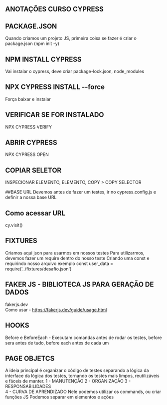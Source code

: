 ## ANOTAÇÕES CURSO CYPRESS

## PACKAGE.JSON
Quando criamos um projeto JS, primeira coisa se fazer é criar o package.json (npm init -y)

## NPM INSTALL CYPRESS
Vai instalar o cypress, deve criar package-lock.json, node_modules

## NPX CYPRESS INSTALL --force
Força baixar e instalar

## VERIFICAR SE FOR INSTALADO
NPX CYPRESS VERIFY

## ABRIR CYPRESS
NPX CYPRESS OPEN

## COPIAR SELETOR
INSPECIONAR ELEMENTO, ELEMENTO, COPY > COPY SELECTOR

##BASE URL
Devemos antes de fazer um testes, ir no cypress.config.js e definir a nossa base URL

## Como acessar URL
cy.visit()

## FIXTURES
Criamos aqui json para usarmos em nossos testes
Para utilizarmos, devemos fazer um require dentro do nosso teste
Criando uma const e requirindo nosso arquivo
exemplo const user_data = require('../fixtures/desafio.json')

## FAKER JS - BIBLIOTECA JS PARA GERAÇÃO DE DADOS
fakerjs.dev         
Como usar - https://fakerjs.dev/guide/usage.html

## HOOKS
Before e BeforeEach - Executam comandas antes de rodar os testes, before sera antes de tudo, before each antes de cada um

## PAGE OBJETCS
A ideia principal é organizar o código de testes separando a lógica da interface da lógica dos testes, tornando os testes mais limpos, reutilizáveis e fáceis de manter.
1 - MANUTENÇÃO
2 - ORGANIZAÇÃO
3 - RESPONSABILIDADES   
4 - CURVA DE APRENDIZADO
Nele podemos utilizar os commands, ou criar funções JS
Podemos separar em elementos e ações
